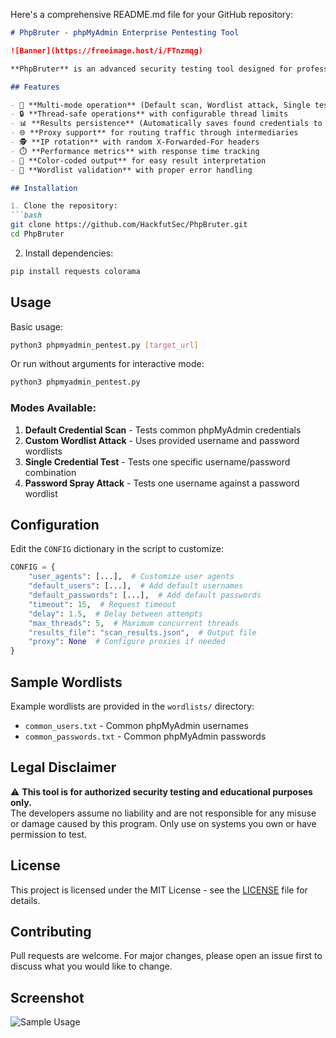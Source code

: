 Here's a comprehensive README.md file for your GitHub repository:

```markdown
# PhpBruter - phpMyAdmin Enterprise Pentesting Tool

![Banner](https://freeimage.host/i/FTnzmqg)

**PhpBruter** is an advanced security testing tool designed for professional penetration testers to assess the security of phpMyAdmin installations. This enterprise-grade tool provides multiple attack vectors to test authentication security with features like credential brute-forcing, password spraying, and custom wordlist attacks.

## Features

- 🚀 **Multi-mode operation** (Default scan, Wordlist attack, Single test, Password spray)
- 🔒 **Thread-safe operations** with configurable thread limits
- 📊 **Results persistence** (Automatically saves found credentials to JSON)
- 🌐 **Proxy support** for routing traffic through intermediaries
- 🕵️ **IP rotation** with random X-Forwarded-For headers
- ⏱️ **Performance metrics** with response time tracking
- 🎨 **Color-coded output** for easy result interpretation
- 📁 **Wordlist validation** with proper error handling

## Installation

1. Clone the repository:
```bash
git clone https://github.com/HackfutSec/PhpBruter.git
cd PhpBruter
```

2. Install dependencies:
```bash
pip install requests colorama
```

## Usage

Basic usage:
```bash
python3 phpmyadmin_pentest.py [target_url]
```

Or run without arguments for interactive mode:
```bash
python3 phpmyadmin_pentest.py
```

### Modes Available:
1. **Default Credential Scan** - Tests common phpMyAdmin credentials
2. **Custom Wordlist Attack** - Uses provided username and password wordlists
3. **Single Credential Test** - Tests one specific username/password combination
4. **Password Spray Attack** - Tests one username against a password wordlist

## Configuration

Edit the `CONFIG` dictionary in the script to customize:
```python
CONFIG = {
    "user_agents": [...],  # Customize user agents
    "default_users": [...],  # Add default usernames
    "default_passwords": [...],  # Add default passwords
    "timeout": 15,  # Request timeout
    "delay": 1.5,  # Delay between attempts
    "max_threads": 5,  # Maximum concurrent threads
    "results_file": "scan_results.json",  # Output file
    "proxy": None  # Configure proxies if needed
}
```

## Sample Wordlists

Example wordlists are provided in the `wordlists/` directory:
- `common_users.txt` - Common phpMyAdmin usernames
- `common_passwords.txt` - Common phpMyAdmin passwords

## Legal Disclaimer

⚠️ **This tool is for authorized security testing and educational purposes only.**  
The developers assume no liability and are not responsible for any misuse or damage caused by this program. Only use on systems you own or have permission to test.

## License

This project is licensed under the MIT License - see the [LICENSE](LICENSE) file for details.

## Contributing

Pull requests are welcome. For major changes, please open an issue first to discuss what you would like to change.

## Screenshot

![Sample Usage](https://freeimage.host/i/FTnzmqg)
